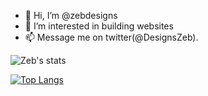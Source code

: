 - 👋 Hi, I’m @zebdesigns
- 👀 I’m interested in building websites
- 📫 Message me on  twitter(@DesignsZeb).

![Zeb's stats](https://github-readme-stats.vercel.app/api?username=zebdesigns&show_icons=true&theme=react&hide_border&border_radius=30)

[![Top Langs](https://github-readme-stats.vercel.app/api/top-langs/?username=zebdesigns&show_icons=true&theme=react&hide_border&border_radius=30)](https://github.com/anuraghazra/github-readme-stats)

<!---
zebdesigns/zebdesigns is a ✨ special ✨ repository because its `README.md` (this file) appears on your GitHub profile.
You can click the Preview link to take a look at your changes.
--->
